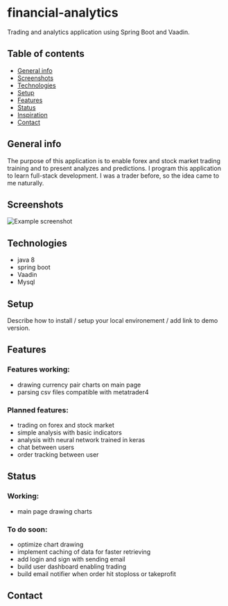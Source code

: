 # financial-analytics
Trading and analytics application using Spring Boot and Vaadin.

## Table of contents
* [General info](#general-info)
* [Screenshots](#screenshots)
* [Technologies](#technologies)
* [Setup](#setup)
* [Features](#features)
* [Status](#status)
* [Inspiration](#inspiration)
* [Contact](#contact)

## General info

The purpose of this application is to enable forex and stock market trading training and to present analyzes and predictions.
I program this application to learn full-stack development. I was a trader before, so the idea came to me naturally.

## Screenshots
![Example screenshot](./img/screenshot.png)

## Technologies
* java 8 
* spring boot
* Vaadin
* Mysql

## Setup
Describe how to install / setup your local environement / add link to demo version.

## Features
### Features working:
* drawing currency pair charts on main page
* parsing csv files compatible with metatrader4

### Planned features:
* trading on forex and stock market
* simple analysis with basic indicators
* analysis with neural network trained in keras
* chat between users
* order tracking between user

## Status
### Working:
* main page drawing charts
### To do soon:
* optimize chart drawing
* implement caching of data for faster retrieving
* add login and sign with sending email 
* build user dashboard enabling trading
* build email notifier when order hit stoploss or takeprofit

## Contact
